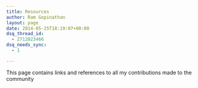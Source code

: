```yaml
---
title: Resources
author: Ram Gopinathan
layout: page
date: 2014-05-25T18:19:07+00:00
dsq_thread_id:
  - 2712023466
dsq_needs_sync:
  - 1

---
```

This page contains links and references to all my contributions made to the community
